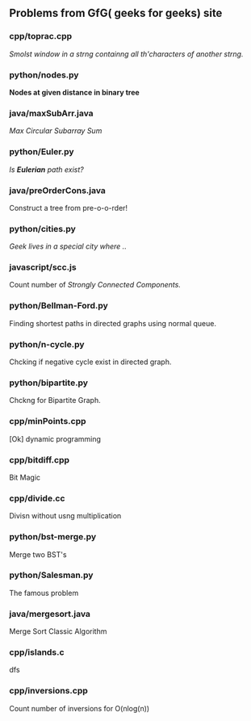 ## Problems from GfG( geeks for geeks) site

### cpp/toprac.cpp
*Smolst window in a strng containng all th'characters of another strng.*
### python/nodes.py
**Nodes at given distance in binary tree**
### java/maxSubArr.java
*Max Circular Subarray Sum*
### python/Euler.py
*Is **Eulerian** path exist?*
### java/preOrderCons.java
Construct a tree from pre-o-o-rder!
### python/cities.py
*Geek lives in a special city where ..*
### javascript/scc.js
Count number of *Strongly Connected Components.*
### python/Bellman-Ford.py
Finding shortest paths in directed graphs using normal queue.
### python/n-cycle.py
Chcking if negative cycle exist in directed graph.
### python/bipartite.py
Chckng for Bipartite Graph.
### cpp/minPoints.cpp
[Ok] dynamic programming
### cpp/bitdiff.cpp
Bit Magic
### cpp/divide.cc
Divisn without usng multiplication
### python/bst-merge.py
Merge two BST's
### python/Salesman.py
The famous problem
### java/mergesort.java
Merge Sort Classic Algorithm
### cpp/islands.c
dfs
### cpp/inversions.cpp
Count number of inversions for O(nlog(n))
